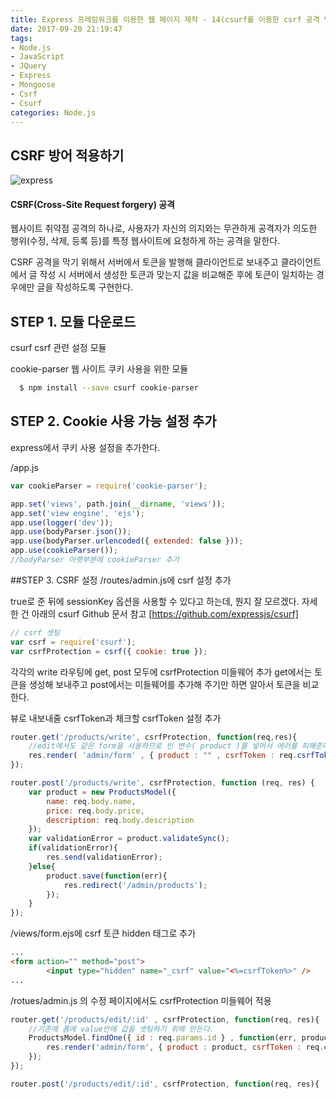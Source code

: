 ```yaml
---
title: Express 프레임워크를 이용한 웹 페이지 제작 - 14(csurf를 이용한 csrf 공격 방어)
date: 2017-09-20 21:19:47
tags: 
- Node.js
- JavaScript
- JQuery
- Express
- Mongoose
- Csrf
- Csurf
categories: Node.js
---
```

## **CSRF 방어 적용하기**

![express](/images/node.png)

#### CSRF(Cross-Site Request forgery) 공격

웹사이트 취약점 공격의 하나로, 사용자가 자신의 의지와는 무관하게 공격자가 의도한 행위(수정, 삭제, 등록 등)를 특정 웹사이트에 요청하게 하는 공격을 말한다.

CSRF 공격을 막기 위해서 서버에서 토큰을 발행해 클라이언트로 보내주고
클라이언트에서 글 작성 시 서버에서 생성한 토큰과 맞는지 값을 비교해준 후에 토큰이 일치하는 경우에만 글을 작성하도록 구현한다.

## STEP 1. 모듈 다운로드

csurf csrf 관련 설정 모듈

cookie-parser 웹 사이트 쿠키 사용을 위한 모듈

```bash
  $ npm install --save csurf cookie-parser
```


## STEP 2. Cookie 사용 가능 설정 추가

express에서 쿠키 사용 설정을 추가한다.

/app.js
```javascript
var cookieParser = require('cookie-parser');

app.set('views', path.join(__dirname, 'views'));
app.set('view engine', 'ejs');
app.use(logger('dev'));
app.use(bodyParser.json());
app.use(bodyParser.urlencoded({ extended: false }));
app.use(cookieParser());
//bodyParser 아랫부분에 cookieParser 추가
```


##STEP 3. CSRF 설정
/routes/admin.js에 csrf 설정 추가

true로 준 뒤에 sessionKey 옵션을 사용할 수 있다고 하는데, 뭔지 잘 모르겠다.
자세한 건 아래의 csurf Github 문서 참고
[https://github.com/expressjs/csurf]

```javascript
// csrf 셋팅
var csrf = require('csurf');
var csrfProtection = csrf({ cookie: true });
```

각각의 write 라우팅에 get, post 모두에 csrfProtection 미들웨어 추가
get에서는 토큰을 생성해 보내주고 post에서는 미들웨어를 추가해 주기만 하면 알아서 토큰을 비교한다.

뷰로 내보내줄 csrfToken과 체크할 csrfToken 설정 추가
```javascript
router.get('/products/write', csrfProtection, function(req,res){
    //edit에서도 같은 form을 사용하므로 빈 변수( product )를 넣어서 에러를 피해준다
    res.render( 'admin/form' , { product : "" , csrfToken : req.csrfToken() } );
});

router.post('/products/write', csrfProtection, function (req, res) {
    var product = new ProductsModel({
        name: req.body.name,
        price: req.body.price,
        description: req.body.description
    });
    var validationError = product.validateSync();
    if(validationError){
        res.send(validationError);
    }else{
        product.save(function(err){
            res.redirect('/admin/products');
        });
    }
});
```
/views/form.ejs에 csrf 토큰 hidden 태그로 추가
```html
...
<form action="" method="post">
        <input type="hidden" name="_csrf" value="<%=csrfToken%>" />
...
```

/rotues/admin.js 의 수정 페이지에서도 csrfProtection 미들웨어 적용
```javascript
router.get('/products/edit/:id' , csrfProtection, function(req, res){
    //기존에 폼에 value안에 값을 셋팅하기 위해 만든다.
    ProductsModel.findOne({ id : req.params.id } , function(err, product){
        res.render('admin/form', { product : product, csrfToken : req.csrfToken() });
    });
});

router.post('/products/edit/:id', csrfProtection, function(req, res){
```
